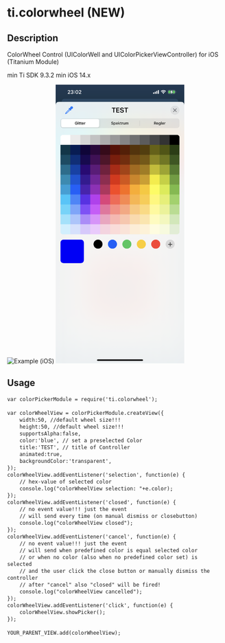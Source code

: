 # ti.colorwheel (NEW)

## Description

ColorWheel Control (UIColorWell and UIColorPickerViewController) for iOS (Titanium Module) 

min Ti SDK 9.3.2
min iOS 14.x


<img src="./example1.png" alt="Example (iOS)" width="300" />
<img src="./example2.png" alt="Example (iOS)" width="300" />



## Usage

	var colorPickerModule = require('ti.colorwheel');

	var colorWheelView = colorPickerModule.createView({
        width:50, //default wheel size!!!
        height:50, //default wheel size!!!
        supportsAlpha:false,
        color:'blue', // set a preselected Color
        title:'TEST', // title of Controller
        animated:true,
        backgroundColor:'transparent',
    });
    colorWheelView.addEventListener('selection', function(e) {
		// hex-value of selected color
        console.log("colorWheelView selection: "+e.color);
    });
    colorWheelView.addEventListener('closed', function(e) {
        // no event value!!! just the event
        // will send every time (on manual dismiss or closebutton)
        console.log("colorWheelView closed");
    });
    colorWheelView.addEventListener('cancel', function(e) {
        // no event value!!! just the event
        // will send when predefined color is equal selected color
        // or when no color (also when no predefined color set) is selected
        // and the user click the close button or manually dismiss the controller
        // after "cancel" also "closed" will be fired!
        console.log("colorWheelView cancelled");
    });
    colorWheelView.addEventListener('click', function(e) {
        colorWheelView.showPicker();
    });

	YOUR_PARENT_VIEW.add(colorWheelView);
